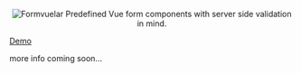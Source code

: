 <p align="center">
    <img  src="https://janiskelemen.github.io/formvuelar/site/Formvuelar.svg" alt="Formvuelar" />
    Predefined Vue form components with server side validation in mind.
</p>

<a href="https://janiskelemen.github.io/formvuelar/" target="_blank">Demo</a>

more info coming soon...
